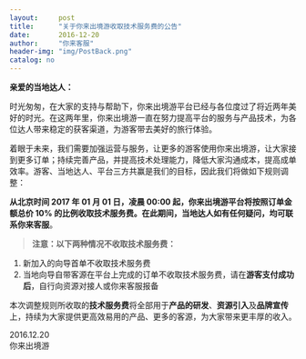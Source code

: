 ```yaml
---
layout:     post
title:      "关于你来出境游收取技术服务费的公告"
date:       2016-12-20
author:     "你来客服"
header-img: "img/PostBack.png"
catalog: no
---
```


**亲爱的当地达人：**
  
时光匆匆，在大家的支持与帮助下，你来出境游平台已经与各位度过了将近两年美好的时光。在这两年里，你来出境游一直在努力提高平台的服务与产品技术，为各位达人带来稳定的获客渠道，为游客带去美好的旅行体验。  

着眼于未来，我们需要加强运营与服务，让更多的游客使用你来出境游，让大家接到更多订单；持续完善产品，并提高技术处理能力，降低大家沟通成本，提高成单效率。游客、当地达人、平台三方共赢是我们的目标，因此我们将做如下规则调整：

**从北京时间 2017 年 01 月 01 日，凌晨 00:00 起，你来出境游平台将按照订单金额总价 10% 的比例收取技术服务费。**在此期间，当地达人如有任何疑问，均可联系**你来客服**。  

> **注意：以下两种情况不收取技术服务费：**  
1. 新加入的向导首单不收取技术服务费  
2. 当地向导自带客源在平台上完成的订单不收取技术服务费，请在**游客支付成功后**，自行向资源对接人或你来客服报备  

本次调整规则所收取的**技术服务费**将全部用于**产品的研发**、**资源引入**及**品牌宣传**上，持续为大家提供更高效易用的产品、更多的客源，为大家带来更丰厚的收入。

2016.12.20  
你来出境游